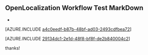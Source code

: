 ## OpenLocalization Workflow Test MarkDown
* 

[AZURE.INCLUDE [a4c0eedf-b87b-48bf-ad03-2493cdfbea72](calleeMd1.md)]



[AZURE.INCLUDE [29134dc1-2e1d-48f8-bf8f-de2b840004c2](calleeMd2.md)]

 
thanks!